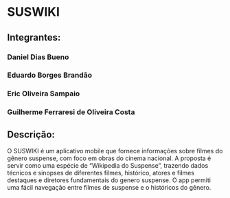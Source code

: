 # SUSWIKI
## Integrantes:
### Daniel Dias Bueno
### Eduardo Borges Brandão
### Eric Oliveira Sampaio
### Guilherme Ferraresi de Oliveira Costa

## Descrição:
O SUSWIKI é um aplicativo mobile que fornece informações sobre filmes do gênero suspense, com foco em obras do cinema nacional. A proposta é servir como uma espécie de “Wikipedia do Suspense”, trazendo dados técnicos e sinopses de diferentes filmes, histórico, atores e filmes destaques e diretores fundamentais do genero suspense.
O app permiti uma fácil navegação entre filmes de suspense e o históricos do gênero.
